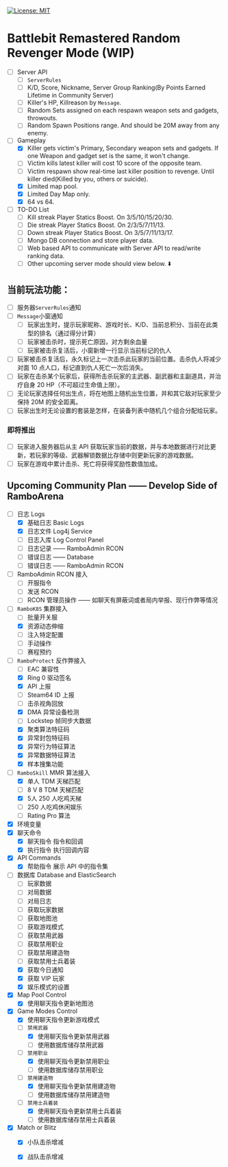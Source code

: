  [![License: MIT](https://img.shields.io/badge/License-MIT-yellow.svg)](https://opensource.org/licenses/MIT)
 
# Battlebit Remastered Random Revenger Mode (WIP)
* [ ] Server API
  * [ ] `ServerRules`
  * [ ] K/D, Score, Nickname, Server Group Ranking(By Points Earned Lifetime in Community Server)
  * [ ] Killer's HP, Killreason by `Message`.
  * [ ] Random Sets assigned on each respawn weapon sets and gadgets, throwouts.
  * [ ] Random Spawn Positions range. And should be 20M away from any enemy.
* [ ] Gameplay
  * [x] Killer gets victim's Primary, Secondary weapon sets and gadgets. If one Weapon and gadget set is the same, it won't change.
  * [ ] Victim kills latest killer will cost 10 score of the opposite team.
  * [ ] Victim respawn show real-time last killer position to revenge. Until killer died(Killed by you, others or suicide).
  * [x] Limited map pool.
  * [x] Limited Day Map only.
  * [x] 64 vs 64.
* [ ] TO-DO List
  * [ ] Kill streak Player Statics Boost. On 3/5/10/15/20/30.
  * [ ] Die streak Player Statics Boost. On 2/3/5/7/11/13.
  * [ ] Down streak Player Statics Boost. On 3/5/7/11/13/17.
  * [ ] Mongo DB connection and store player data.
  * [ ] Web based API to communicate with Server API to read/write ranking data.
  * [ ] Other upcoming server mode should view below. ⬇️

## 当前玩法功能：
* [ ] 服务器`ServerRules`通知
* [ ] `Message`小窗通知
    * [ ] 玩家出生时，提示玩家昵称、游戏时长、K/D、当前总积分、当前在此类型的排名（通过得分计算）
    * [ ] 玩家被击杀时，提示死亡原因，对方剩余血量
    * [ ] 玩家被击杀复活后，小窗新增一行显示当前标记的仇人
* [ ] 玩家被击杀复活后，永久标记上一次击杀此玩家的当前位置。击杀仇人将减少对面 10 点人口，标记直到仇人死亡一次后消失。
* [ ] 玩家在击杀某个玩家后，获得所击杀玩家的主武器、副武器和主副道具，并治疗自身 20 HP（不可超过生命值上限）。
* [ ] 无论玩家选择任何出生点，将在地图上随机出生位置，并和其它敌对玩家至少保持 20M 的安全距离。
* [ ] 玩家出生时无论设置的套装是怎样，在装备列表中随机几个组合分配给玩家。

### 即将推出
* [ ] 玩家进入服务器后从主 API 获取玩家当前的数据，并与本地数据进行对比更新，若玩家的等级、武器解锁数据比存储中则更新玩家的游戏数据。
* [ ] 玩家在游戏中累计击杀、死亡将获得奖励性数值加成。

## Upcoming Community Plan —— Develop Side of RamboArena
* [ ] 日志 Logs
	* [x] 基础日志 Basic Logs
	* [x] 日志文件 Log4j Service
    * [ ] 日志入库 Log Control Panel
	* [ ] 日志记录 —— RamboAdmin RCON 
	* [ ] 错误日志 —— Database
	* [ ] 错误日志 —— RamboAdmin RCON
* [ ]  RamboAdmin RCON 接入
	* [ ] 开服指令
	* [ ] 发送 RCON
	* [ ] RCON 管理员操作 —— 如聊天有屏蔽词或者局内举报、现行作弊等情况
* [ ]  `RamboK8S` 集群接入
	* [ ] 批量开关服
	* [x] 资源动态伸缩
	* [ ] 注入特定配置
	* [ ] 手动操作
	* [ ] 赛程预约
* [ ] `RamboProtect` 反作弊接入
  	* [ ] EAC 兼容性
  	* [x] Ring 0 驱动签名
  	* [x] API 上报
  	* [ ] Steam64 ID 上报
  	* [ ] 击杀视角回放
  	* [x] DMA 异常设备检测
  	* [ ] Lockstep 帧同步大数据
  	* [x] 聚类算法特征码
  	* [x] 异常封包特征码
  	* [x] 异常行为特征算法
  	* [x] 异常数据特征算法
   	* [x] 样本搜集功能
* [ ] `RamboSkill` MMR 算法接入
  	* [x] 单人 TDM 天梯匹配
  	* [ ] 8 V 8 TDM 天梯匹配
  	* [x] 5人 250 人吃鸡天梯
  	* [ ] 250 人吃鸡休闲娱乐
  	* [ ] Rating Pro 算法
* [x] 环境变量
* [x] 聊天命令
	* [x] 聊天指令 指令和回调
	* [x] 执行指令 执行回调内容
* [x] API Commands
	* [x] 帮助指令 展示 API 中的指令集
* [ ] 数据库 Database and ElasticSearch
	* [ ] 玩家数据
	* [ ] 对局数据
	* [ ] 对局日志
	* [ ] 获取玩家数据
	* [ ] 获取地图池
	* [ ] 获取游戏模式
	* [ ] 获取禁用武器
	* [ ] 获取禁用职业
	* [ ] 获取禁用建造物
	* [ ] 获取禁用士兵着装
	* [x] 获取今日通知
	* [x] 获取 VIP 玩家
	* [x] 娱乐模式的设置
* [x] Map Pool Control
	* [x] 使用聊天指令更新地图池
* [x] Game Modes Control
	* [x] 使用聊天指令更新游戏模式
  * [ ] `禁用武器`
	* [x] 使用聊天指令更新禁用武器
	* [ ] 使用数据库储存禁用武器
  * [ ] `禁用职业`
	* [x] 使用聊天指令更新禁用职业
	* [ ] 使用数据库储存禁用职业
  * [ ] `禁用建造物`
	* [x] 使用聊天指令更新禁用建造物
	* [ ] 使用数据库储存禁用建造物
  * [ ] `禁用士兵着装`
	* [x] 使用聊天指令更新禁用士兵着装
	* [ ] 使用数据库储存禁用士兵着装
* [x] Match or Blitz
	* [x] 小队击杀增减
	* [x] 战队击杀增减

